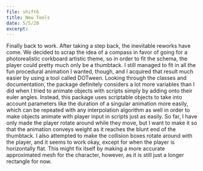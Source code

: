 ```yaml
---
file: shift6
title: New Tools
date: 5/5/20
excerpt: 
---
```

Finally back to work. After taking a step back, the inevitable reworks have come. We decided to scrap the idea of a compass in favor of going for a photorealistic corkboard artistic theme, so in order to fit the schema, the player could pretty much only be a thumbtack. I still managed to fit in all the fun procedural animation I wanted, though, and I acquired that result much easier by using a tool called DOTween. Looking through the classes and documentation, the package definitely considers a lot more variables than I did when I tried to animate objects with scripts simply by adding onto their euler angles. Instead, this package uses scriptable objects to take into account parameters like the duration of a singular animation more easily, which can be repeated with any interpolation algorithm as well in order to make objects animate with player input in scripts just as easily. So far, I have only made the player rotate around while they move, but I want to make it so that the animation conveys weight as it reaches the blunt end of the thumbtack. I also attempted to make the collision boxes rotate around with the player, and it seems to work okay, except for when the player is horizontally flat. This might fix itself by making a more accurate approximated mesh for the character, however, as it is still just a longer rectangle for now. 